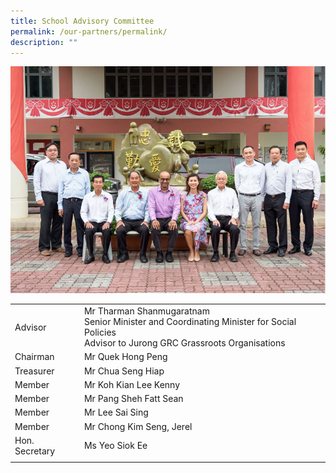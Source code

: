 ```yaml
---
title: School Advisory Committee
permalink: /our-partners/permalink/
description: ""
---
```

![](/images/JurongSS-015.jpg)

| | |
|---|---|
| Advisor | Mr Tharman Shanmugaratnam<br>Senior Minister and Coordinating Minister for Social Policies<br>Advisor to Jurong GRC Grassroots Organisations |
| Chairman | Mr Quek Hong Peng |
| Treasurer | Mr Chua Seng Hiap |
| Member | Mr Koh Kian Lee Kenny |
| Member | Mr Pang Sheh Fatt Sean |
| Member | Mr Lee Sai Sing |
| Member | Mr Chong Kim Seng, Jerel |
| Hon. Secretary | Ms Yeo Siok Ee |
| | |